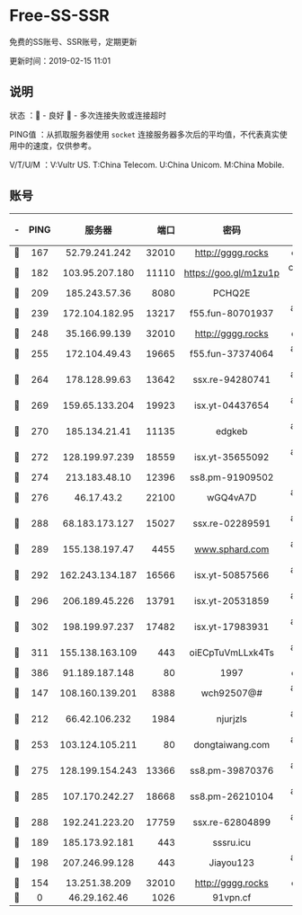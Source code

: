 # Free-SS-SSR

免费的SS账号、SSR账号，定期更新

更新时间：2019-02-15 11:01

## 说明

状态     ：🙂 - 良好 🙁 - 多次连接失败或连接超时

PING值   ：从抓取服务器使用 `socket` 连接服务器多次后的平均值，不代表真实使用中的速度，仅供参考。

V/T/U/M  ：V:Vultr US. T:China Telecom. U:China Unicom. M:China Mobile.

## 账号

|-|PING|服务器|端口|密码|加密方式|区域|V/T/U/M|
|:----:|:----:|:-----:|-----:|:----:|:----:|:----:|:----:|
|🙂|167|52.79.241.242|32010|http://gggg.rocks|chacha20|KR|8↑/9↑/9↑/9↑|
|🙂|182|103.95.207.180|11110|https://goo.gl/m1zu1p|chacha20-ietf|US|7↓/9↑/9↑/10↑|
|🙂|209|185.243.57.36|8080|PCHQ2E|rc4-md5|US|9↓/9↓/10↑/9↓|
|🙂|239|172.104.182.95|13217|f55.fun-80701937|aes-256-cfb|SG|10↑/10↑/10↑/10↑|
|🙂|248|35.166.99.139|32010|http://gggg.rocks|chacha20|US|10↑/10↑/10↑/10↑|
|🙂|255|172.104.49.43|19665|f55.fun-37374064|aes-256-cfb|SG|10↑/10↑/10↑/10↑|
|🙂|264|178.128.99.63|13642|ssx.re-94280741|aes-256-cfb|SG|10↑/10↑/10↑/10↑|
|🙂|269|159.65.133.204|19923|isx.yt-04437654|aes-256-cfb|SG|10↑/10↑/10↑/10↑|
|🙂|270|185.134.21.41|11135|edgkeb|aes-256-cfb|GB|10↑/10↑/10↑/10↑|
|🙂|272|128.199.97.239|18559|isx.yt-35655092|aes-256-cfb|SG|10↑/10↑/10↑/10↑|
|🙂|274|213.183.48.10|12396|ss8.pm-91909502|rc4-md5|RU|10↑/10↑/10↑/10↑|
|🙂|276|46.17.43.2|22100|wGQ4vA7D|aes-256-gcm|RU|5↓/10↑/10↑/10↑|
|🙂|288|68.183.173.127|15027|ssx.re-02289591|aes-256-cfb|US|10↑/10↑/10↑/10↑|
|🙂|289|155.138.197.47|4455|www.sphard.com|aes-256-cfb|US|10↑/10↑/10↑/10↑|
|🙂|292|162.243.134.187|16566|isx.yt-50857566|aes-256-cfb|US|10↑/10↑/10↑/10↑|
|🙂|296|206.189.45.226|13791|isx.yt-20531859|aes-256-cfb|SG|10↑/10↑/10↑/10↑|
|🙂|302|198.199.97.237|17482|isx.yt-17983931|aes-256-cfb|US|10↑/10↑/10↑/10↑|
|🙂|311|155.138.163.109|443|oiECpTuVmLLxk4Ts|aes-256-cfb|US|9↑/10↑/10↑/10↑|
|🙂|386|91.189.187.148|80|1997|chacha20|US|10↑/10↑/10↑/10↑|
|🙂|147|108.160.139.201|8388|wch92507@#|aes-256-cfb|JP|10↑/10↑/10↑/10↑|
|🙂|212|66.42.106.232|1984|njurjzls|aes-256-cfb|US|10↑/10↑/10↑/10↑|
|🙂|253|103.124.105.211|80|dongtaiwang.com|aes-256-cfb|US|10↑/10↑/10↑/10↑|
|🙂|275|128.199.154.243|13366|ss8.pm-39870376|aes-256-cfb|SG|10↑/10↑/10↑/10↑|
|🙂|285|107.170.242.27|18668|ss8.pm-26210104|aes-256-cfb|US|10↑/10↑/10↑/10↑|
|🙂|288|192.241.223.20|17759|ssx.re-62804899|aes-256-cfb|US|10↑/10↑/10↑/10↑|
|🙁|189|185.173.92.181|443|sssru.icu|rc4-md5|RU|10↑/10↑/10↑/10↑|
|🙁|198|207.246.99.128|443|Jiayou123|aes-256-cfb|US|9↑/10↑/9↓/10↑|
|🙁|154|13.251.38.209|32010|http://gggg.rocks|chacha20|SG|8↑/9↑/9↑/10↑|
|🙁|0|46.29.162.46|1026|91vpn.cf|rc4-md5|RU|5↑/8↓/7↓/10↑|
